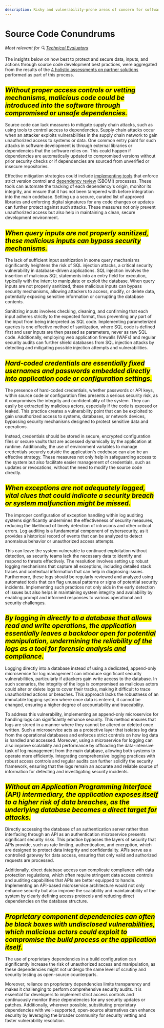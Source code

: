 ```yaml
---
description: Risky and vulnerability-prone areas of concern for software source code
---
```


# Source Code Conundrums

<i>Most relevant for 🔍 [Technical Evaluators](../get-started.md#technical-evaluators)</i>

The insights below on how best to protect and secure data, inputs, and actions through source code development best practices, were aggregated from the results of the [4 holistic assessments on partner solutions](../partners/partner-assessments/) performed as part of this process.

## _<mark style="background-color:yellow;">Without proper access controls or vetting mechanisms, malicious code could be introduced into the software through compromised or unsafe dependencies.</mark>_&#x20;

Source code can lack measures to mitigate supply chain attacks, such as using tools to control access to dependencies. Supply chain attacks occur when an attacker exploits vulnerabilities in the supply chain network to gain unauthorized access to systems or data. One common entry point for such attacks in software development is through external libraries or dependencies that the software relies on. This could happen if dependencies are automatically updated to compromised versions without prior security checks or if dependencies are sourced from unverified or insecure repositories.

Effective mitigation strategies could include [implementing tools](../resources-links-and-tools/) that enforce strict version control and [dependency review](../process/software-bill-of-materials.md) (SBOM!) processes. These tools can automate the tracking of each dependency's origin, monitor its integrity, and ensure that it has not been tampered with before integration into the main codebase. Setting up a secure, curated list of approved libraries and enforcing digital signatures for any code changes or updates can further protect against such attacks. These measures not only prevent unauthorized access but also help in maintaining a clean, secure development environment.&#x20;

## _<mark style="background-color:yellow;">When query inputs are not properly sanitized, these malicious inputs can bypass security mechanisms.</mark>_

The lack of sufficient input sanitization in some query mechanisms significantly heightens the risk of SQL injection attacks, a critical security vulnerability in database-driven applications. SQL injection involves the insertion of malicious SQL statements into an entry field for execution, typically with the intent to manipulate or exploit the database. When query inputs are not properly sanitized, these malicious inputs can bypass security mechanisms, allowing attackers to access, modify, or delete data, potentially exposing sensitive information or corrupting the database contents.

Sanitizing inputs involves checking, cleaning, and confirming that each input adheres strictly to the expected format, thus preventing any part of the input from being interpreted as SQL code. Implementing parameterized queries is one effective method of sanitization, where SQL code is defined first and user inputs are then passed as parameters, never as raw SQL code. Additionally, employing web application firewalls (WAFs) and regular security audits can further shield databases from SQL injection attacks by detecting and mitigating possible injection attempts and vulnerabilities.&#x20;

## _<mark style="background-color:yellow;">Hard-coded credentials are essentially fixed usernames and passwords embedded directly into application code or configuration settings.</mark>_

The presence of hard-coded credentials, whether passwords or API keys, within source code or configuration files presents a serious security risk, as it compromises the integrity and confidentiality of the system. They can easily be extracted by malicious actors, especially if the code is exposed or leaked. This practice creates a vulnerability point that can be exploited to gain unauthorized access to systems, databases, or network devices, bypassing security mechanisms designed to protect sensitive data and operations.

Instead, credentials should be stored in secure, encrypted configuration files or secure vaults that are accessed dynamically by the application at runtime. Additionally, the use of environment variables to manage credentials securely outside the application's codebase can also be an effective strategy. These measures not only help in safeguarding access to the system but also facilitate easier management of credentials, such as updates or revocations, without the need to modify the source code directly.&#x20;

## _<mark style="background-color:yellow;">When exceptions are not adequately logged, vital clues that could indicate a security breach or system malfunction might be missed.</mark>_&#x20;

The improper configuration of exception handling within log auditing systems significantly undermines the effectiveness of security measures, reducing the likelihood of timely detection of intrusions and other critical errors. Log auditing is a fundamental component of cybersecurity, as it provides a historical record of events that can be analyzed to detect anomalous behavior or unauthorized access attempts.&#x20;

This can leave the system vulnerable to continued exploitation without detection, as security teams lack the necessary data to identify and respond to threats effectively. The resolution involves setting up robust logging mechanisms that capture all exceptions, including detailed stack traces and contextual information that can help in diagnosing issues. Furthermore, these logs should be regularly reviewed and analyzed using automated tools that can flag unusual patterns or signs of potential security incidents. Implementing such practices not only aids in the early detection of issues but also helps in maintaining system integrity and availability by enabling prompt and informed responses to various operational and security challenges.

## _<mark style="background-color:yellow;">By logging in directly to a database that allows read and write operations, the application essentially leaves a backdoor open for potential manipulation, undermining the reliability of the logs as a tool for forensic analysis and compliance.</mark>_

Logging directly into a database instead of using a dedicated, append-only microservice for log management can introduce significant security vulnerabilities, particularly if attackers gain write access to the database. In such scenarios, the integrity of the logs is compromised as malicious actors could alter or delete logs to cover their tracks, making it difficult to trace unauthorized actions or breaches. This approach lacks the robustness of an immutable logging system where once data is entered, it cannot be changed, ensuring a higher degree of accountability and traceability.&#x20;

To address this vulnerability, implementing an append-only microservice for handling logs can significantly enhance security. This method ensures that logs are stored in a manner where they cannot be altered or deleted once written. Such a microservice acts as a protective layer that isolates log data from the operational databases and enforces strict controls on how log data is handled and accessed. Moreover, using a microservice for logging can also improve scalability and performance by offloading the data-intensive task of log management from the main database, allowing both systems to operate more efficiently. Integrating comprehensive logging practices with robust access controls and regular audits can further solidify the security framework, ensuring that the logs remain an accurate and reliable source of information for detecting and investigating security incidents.

## _<mark style="background-color:yellow;">Without an Application Programming Interface (API) intermediary, the application exposes itself to a higher risk of data breaches, as the underlying database becomes a direct target for attacks.</mark>_&#x20;

Directly accessing the database of an authentication server rather than interfacing through an API as an authentication microservice presents significant security risks. This practice bypasses the layers of security that APIs provide, such as rate limiting, authentication, and encryption, which are designed to protect data integrity and confidentiality. APIs serve as a controlled gateway for data access, ensuring that only valid and authorized requests are processed.&#x20;

Additionally, direct database access can complicate compliance with data protection regulations, which often require stringent data access controls and auditing capabilities that APIs are better equipped to handle. Implementing an API-based microservice architecture would not only enhance security but also improve the scalability and maintainability of the system by clearly defining access protocols and reducing direct dependencies on the database structure.

## _<mark style="background-color:yellow;">Proprietary component dependencies can often be black boxes with undisclosed vulnerabilities, which malicious actors could exploit to compromise the build process or the application itself.</mark>_&#x20;

The use of proprietary dependencies in a build configuration can significantly increase the risk of unauthorized access and manipulation, as these dependencies might not undergo the same level of scrutiny and security testing as open-source counterparts.&#x20;

Moreover, reliance on proprietary dependencies limits transparency and makes it challenging to perform comprehensive security audits. It is essential for developers to implement strict access controls and continuously monitor these dependencies for any security updates or patches. Additionally, wherever possible, substituting proprietary dependencies with well-supported, open-source alternatives can enhance security by leveraging the broader community for security vetting and faster vulnerability resolution.
